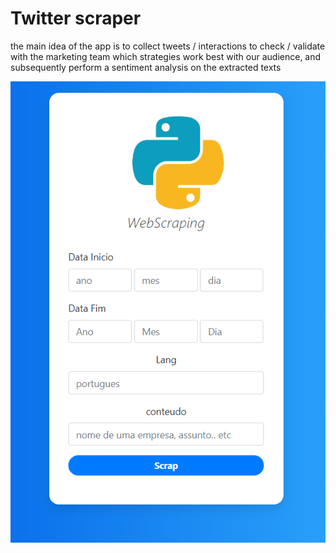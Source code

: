 # Twitter scraper
<p> the main idea of the app is to collect tweets / interactions to check / validate with the marketing team which strategies work best with our audience, and subsequently perform a sentiment analysis on the extracted texts
</p>

![](https://github.com/carlosal249/webscraping/blob/master/head.PNG)
